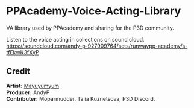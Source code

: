 # PPAcademy-Voice-Acting-Library
VA library used by PPAcademy and sharing for the P3D community.

Listen to the voice acting in collections on sound cloud.<br/>
https://soundcloud.com/andy-p-927909764/sets/runwaypp-academy/s-tfEkwK3fXyP

## Credit<br/>
**Artist:** <a href="https://www.fiverr.com/mayuyumyum">Mayuyumyum</a><br/>
**Producer:** AndyP<br/>
**Contributer:** Moparmudder, Talia Kuznetsova, P3D Discord.
